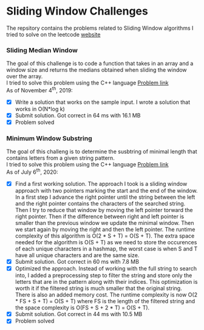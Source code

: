# Sliding Window Challenges
The repsitory contains the problems related to Sliding Window algorithms I tried to solve on the leetcode [website](https://leetcode.com/problemset/all/)

### Sliding Median Window
The goal of this challenge is to code a function that takes in an array and a
window size and returns the medians obtained when sliding the window over the
array.  
I tried to solve this problem using the C++ language [Problem
link](https://leetcode.com/problems/sliding-window-median/)  
As of November 4<sup>th</sup>, 2019:
- [x] Write a solution that works on the sample input. I wrote a solution that works in O(N*log k)
- [x] Submit solution. Got correct in 64 ms with 16.1 MB
- [x] Problem solved

### Minimum Window Substring
The goal of this challeng is to determine the susbtring of minimal length that
contains letters from a given string pattern.  
I tried to solve this problem using the C++ language [Problem
link](https://leetcode.com/problems/minimum-window-substring/)  
As of July 6<sup>th</sup>, 2020:
- [X] Find a first working solution. The approach I took is a sliding window
      approach with two pointers marking the start and the end of the window. In
      a first step I advance the right pointer until the string between the left
      and the right pointer contains the characters of the searched string. Then
      I try to reduce that window by moving the left pointer torward the right
      pointer. Then if the difference between right and left pointer is smaller
      than the previous window we update the minimal window. Then we start again
      by moving the right and then the left pointer. The runtime complexity of
      this algorithm is O(2 * S + T) = O(S + T). The extra space needed for the
      algorithm is O(S + T) as we need to store the occurences of each unique
      characters in a hashmap, the worst case is when S and T have all unique
      characters and are the same size.
- [X] Submit solution. Got correct in 60 ms with 7.8 MB
- [X] Optimized the approach. Instead of working with the full string to search
      into, I added a preprocessing step to filter the string and store only the
      letters that are in the pattern along with their indices. This
      optimization is worth it if the filtered string is much smaller that the
      original string. There is also an added memory cost. The runtime
      complexity is now O(2 * FS + S + T) = O(S + T) where FS is the length of
      the filtered string and the space complexity is O(FS + S + 2 * T) = O(S +
      T).
- [X] Submit solution. Got correct in 44 ms with 10.5 MB
- [X] Problem solved
